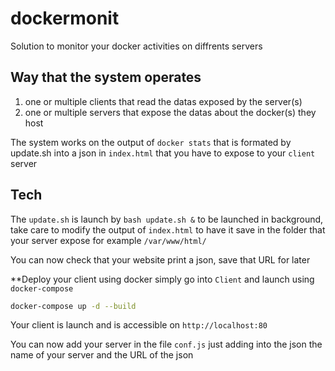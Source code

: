 # dockermonit

Solution to monitor your docker activities on diffrents servers

## Way that the system operates

1. one or multiple clients that read the datas exposed by the server(s)
2. one or multiple servers that expose the datas about the docker(s) they host

The system works on the output of `docker stats` that is formated by update.sh into a json in `index.html` that you have to expose to your `client` server

## Tech

The `update.sh` is launch by `bash update.sh &` to be launched in background, take care to modify the output of `index.html` to have it save in the folder that your server expose for example `/var/www/html/`


You can now check that your website print a json, save that URL for later


**Deploy your client using docker simply go into `Client` and launch using `docker-compose`


```bash
docker-compose up -d --build
```

Your client is launch and is accessible on `http://localhost:80`

You can now add your server in the file `conf.js` just adding into the json the name of your server and the URL of the json

